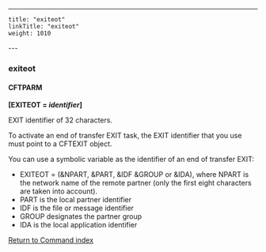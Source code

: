 ---
    title: "exiteot"
    linkTitle: "exiteot"
    weight: 1010
---<span id="exiteot"></span>

### exiteot

#### CFTPARM

**[EXITEOT = *identifier*]**

EXIT identifier of 32 characters.

To activate an end of transfer EXIT task, the EXIT identifier that you
use must point to a CFTEXIT object.

You can use a symbolic variable as the identifier of an end of transfer
EXIT:

- EXITEOT = (&NPART,
    &PART, &IDF &GROUP or &IDA), where NPART is the network
    name of the remote partner (only the first eight characters are taken
    into account).
- PART is the local
    partner identifier
- IDF is the file
    or message identifier
- GROUP designates
    the partner group
- IDA is the local
    application identifier

[Return to Command index](../../)
